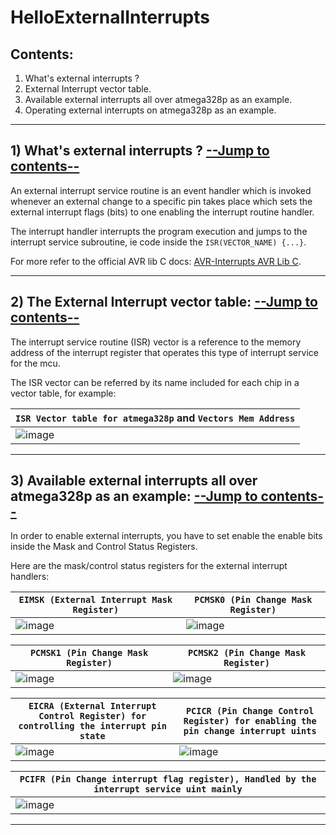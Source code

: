 # HelloExternalInterrupts

<a name="CONTENTS"></a>
## Contents:
1) What's external interrupts ?
2) External Interrupt vector table.
3) Available external interrupts all over atmega328p as an example.
4) Operating external interrupts on atmega328p as an example.
--------------------
## 1) What's external interrupts ? [--Jump to contents--](#CONTENTS)

An external interrupt service routine is an event handler which is invoked whenever an external change to a specific pin takes place which sets the external interrupt flags (bits) to one enabling the interrupt routine handler.

The interrupt handler interrupts the program execution and jumps to the interrupt service subroutine, ie code inside the `ISR(VECTOR_NAME) {...}`.

For more refer to the official AVR lib C docs: [AVR-Interrupts AVR Lib C](https://software-hardware-codesign.github.io/AVR-Sandbox/docs/avr-libc/avr-libc-user-manual/group__avr__interrupts.html#ga68c330e94fe121eba993e5a5973c3162).

----------------
## 2) The External Interrupt vector table: [--Jump to contents--](#CONTENTS)

The interrupt service routine (ISR) vector is a reference to the memory address of the interrupt register that operates this type of interrupt service for the mcu.

The ISR vector can be referred by its name included for each chip in a vector table, for example: 

| `ISR Vector table for atmega328p` and `Vectors Mem Address` |
|----------------------------------------------------------|
| ![image](https://user-images.githubusercontent.com/60224159/178115432-0224083b-a699-4526-8535-7e03a5fa1399.png) |

----------------
## 3) Available external interrupts all over atmega328p as an example: [--Jump to contents--](#CONTENTS)

In order to enable external interrupts, you have to set enable the enable bits inside the Mask and Control Status Registers.

Here are the mask/control status registers for the external interrupt handlers: 

| `EIMSK (External Interrupt Mask Register)` | `PCMSK0 (Pin Change Mask Register)` | 
|--------------------------------------------|-------------------------------------|
| ![image](https://user-images.githubusercontent.com/60224159/178116370-e5b00a09-adb3-451e-bfd7-cd84c7691f6a.png) | ![image](https://user-images.githubusercontent.com/60224159/178116431-1c4d13d7-6119-48fe-aeb6-990c9a3db457.png) |

| `PCMSK1 (Pin Change Mask Register)` | `PCMSK2 (Pin Change Mask Register)` | 
|---------------------------------------|-------------------------------------|
| ![image](https://user-images.githubusercontent.com/60224159/178116489-d92ed6dc-8ab0-486e-86e1-28968d86a5eb.png) | ![image](https://user-images.githubusercontent.com/60224159/178116503-ac2bd1ec-b834-4053-b631-db1364d13cbd.png) |

| `EICRA (External Interrupt Control Register) for controlling the interrupt pin state` | `PCICR (Pin Change Control Register) for enabling the pin change interrupt uints` |
|------------------------------------------------|------------------------------------|
| ![image](https://user-images.githubusercontent.com/60224159/178116574-7dfc3b0a-c1e1-44f6-80dc-a0dc39cb14fe.png) | ![image](https://user-images.githubusercontent.com/60224159/178116592-36acb4e1-31c2-4df5-870c-72769926438f.png) | 

| `PCIFR (Pin Change interrupt flag register), Handled by the interrupt service uint mainly` | 
|----------------------------------------------|
| ![image](https://user-images.githubusercontent.com/60224159/178116734-eef0baa8-620c-4515-842b-9c7e40f66be7.png) |

----------------------------






